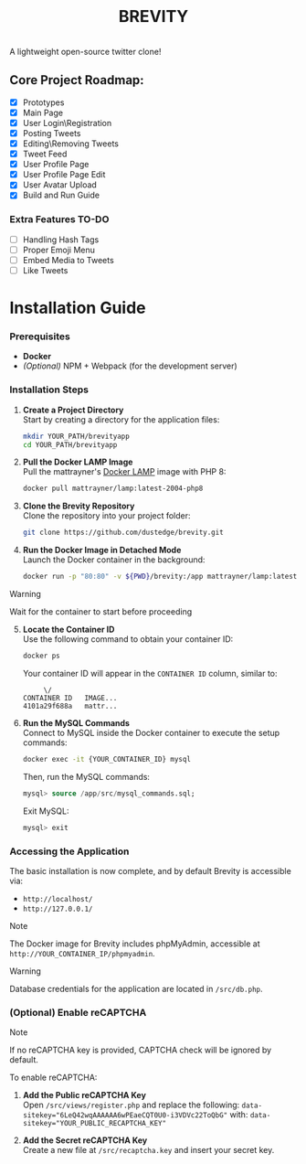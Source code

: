 <br/>
<h1 align="center">BREVITY</h2>
<br/> 
A lightweight open-source twitter clone!

## Core Project Roadmap:

* [x] Prototypes
* [x] Main Page
* [x] User Login\Registration
* [x] Posting Tweets
* [x] Editing\Removing Tweets
* [x] Tweet Feed
* [x] User Profile Page
* [x] User Profile Page Edit
* [x] User Avatar Upload
* [x] Build and Run Guide

### Extra Features TO-DO

* [ ] Handling Hash Tags
* [ ] Proper Emoji Menu
* [ ] Embed Media to Tweets
* [ ] Like Tweets

# Installation Guide

### Prerequisites

-   **Docker**
-   _(Optional)_ NPM + Webpack (for the development server)

### Installation Steps

1.  **Create a Project Directory**  
    Start by creating a directory for the application files:
    ```bash 
    mkdir YOUR_PATH/brevityapp
    cd YOUR_PATH/brevityapp
    ``` 
    
2.  **Pull the Docker LAMP Image**  
    Pull the mattrayner's [Docker LAMP](https://github.com/mattrayner/docker-lamp) image with PHP 8:
    ```bash
    docker pull mattrayner/lamp:latest-2004-php8
    ``` 
 
3.  **Clone the Brevity Repository**  
    Clone the repository into your project folder:
    ```bash
    git clone https://github.com/dustedge/brevity.git
    ``` 
    
4.  **Run the Docker Image in Detached Mode**  
    Launch the Docker container in the background:
    ```bash
    docker run -p "80:80" -v ${PWD}/brevity:/app mattrayner/lamp:latest-2004-php8 --detach
    ```
> [!WARNING]
> Wait for the container to start before proceeding
    
5.  **Locate the Container ID**  
    Use the following command to obtain your container ID:
    ```bash 
    docker ps
    ``` 
    
    Your container ID will appear in the `CONTAINER ID` column, similar to:
    ```
         \/
    CONTAINER ID   IMAGE...                           
    4101a29f688a   mattr...
    ``` 
    
6.  **Run the MySQL Commands**  
    Connect to MySQL inside the Docker container to execute the setup commands:
    ```bash 
    docker exec -it {YOUR_CONTAINER_ID} mysql
    ``` 
    Then, run the MySQL commands:
    ```sql 
    mysql> source /app/src/mysql_commands.sql;
    ```  
    Exit MySQL:
    ```sql
    mysql> exit
    ``` 
    

### Accessing the Application

The basic installation is now complete, and by default Brevity is accessible via:

-   `http://localhost/`
-   `http://127.0.0.1/`

> [!NOTE] 
> The Docker image for Brevity includes phpMyAdmin, accessible at `http://YOUR_CONTAINER_IP/phpmyadmin`.

> [!WARNING] 
> Database credentials for the application are located in `/src/db.php`.

### (Optional) Enable reCAPTCHA

> [!NOTE] 
> If no reCAPTCHA key is provided, CAPTCHA check will be ignored by default.

To enable reCAPTCHA:

1.  **Add the Public reCAPTCHA Key**  
    Open `/src/views/register.php` and replace the following: 
    `data-sitekey="6LeQ42wqAAAAAA6wPEaeCQT0U0-i3VDVc22ToQbG"` 
    with:
    `data-sitekey="YOUR_PUBLIC_RECAPTCHA_KEY"` 
    
2.  **Add the Secret reCAPTCHA Key**  
    Create a new file at `/src/recaptcha.key` and insert your secret key.

